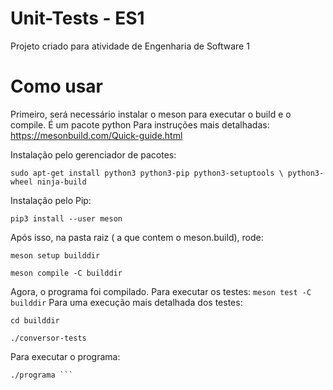 # Unit-Tests - ES1
Projeto criado para atividade de Engenharia de Software 1

# Como usar

Primeiro, será necessário instalar o meson para executar o build e o compile. É um pacote python
Para instruções mais detalhadas: https://mesonbuild.com/Quick-guide.html

Instalação pelo gerenciador de pacotes:

`sudo apt-get install python3 python3-pip python3-setuptools \
                       python3-wheel ninja-build`

Instalação pelo Pip:

`pip3 install --user meson`

Após isso, na pasta raiz ( a que contem o meson.build), rode: 

`meson setup builddir`

`meson compile -C builddir`

Agora, o programa foi compilado. Para executar os testes:
`meson test -C builddir`
Para uma execução mais detalhada dos testes:


`cd builddir`

`./conversor-tests`


Para executar o programa:
```cd builddir 
./programa ```


